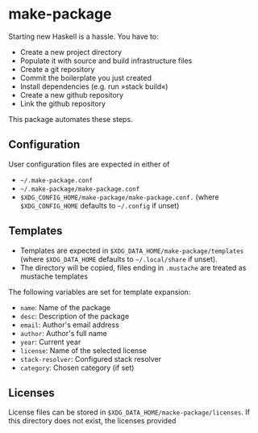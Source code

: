 # make-package

Starting new Haskell is a hassle. You have to:

* Create a new project directory
* Populate it with source and build infrastructure files
* Create a git repository
* Commit the boilerplate you just created
* Install dependencies (e.g. run »stack build«)
* Create a new github repository
* Link the github repository

This package automates these steps.

## Configuration

User configuration files are expected in either of
* `~/.make-package.conf`
* `~/.make-package/make-package.conf`
* `$XDG_CONFIG_HOME/make-package/make-package.conf.` (where `$XDG_CONFIG_HOME` defaults to `~/.config` if unset)

## Templates

* Templates are expected in `$XDG_DATA_HOME/make-package/templates` (where `$XDG_DATA_HOME` defaults to `~/.local/share` if unset).
* The directory will be copied, files ending in `.mustache` are treated as mustache templates

The following variables are set for template expansion:

* `name`: Name of the package
* `desc`: Description of the package
* `email`: Author's email address
* `author`: Author's full name
* `year`: Current year
* `license`: Name of the selected license
* `stack-resolver`: Configured stack resolver
* `category`: Chosen category (if set)

## Licenses

License files can be stored in `$XDG_DATA_HOME/macke-package/licenses`. If this directory does not exist, the licenses provided
